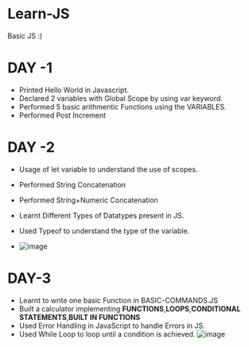 # Learn-JS
Basic JS :)

# DAY -1 
  - Printed Hello World in Javascript.
  - Declared 2 variables with Global Scope by using var keyword.
  - Performed 5 basic arithmentic Functions using the VARIABLES.
  - Performed Post Increment 

# DAY -2
 - Usage of let variable to understand the use of scopes.
 - Performed String Concatenation
 - Performed String+Numeric Concatenation
 - Learnt Different Types of Datatypes present in JS.
 - Used Typeof to understand the type of the variable.
   
 - ![image](https://github.com/VIGHNESH-Y/Learn-JS/assets/80388978/08e20e48-5210-456a-b7f6-15b64df681b0)

# DAY-3

- Learnt to write one basic Function in BASIC-COMMANDS.JS
- Built a calculator implementing **FUNCTIONS**,**LOOPS**,**CONDITIONAL STATEMENTS**,**BUILT IN FUNCTIONS**
- Used Error Handling in JavaScript to handle Errors in JS.
- Used While Loop to loop until a condition is achieved.
![image](https://github.com/VIGHNESH-Y/Learn-JS/assets/80388978/25f78611-59b7-4a5f-8c08-6489c3870aaa)
